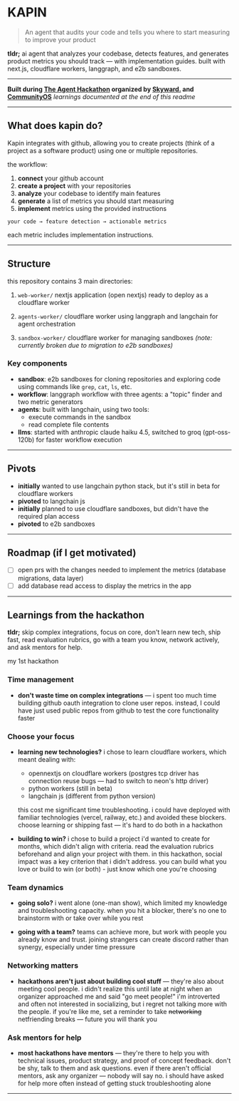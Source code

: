 # KAPIN

> An agent that audits your code and tells you where to start measuring to improve your product

**tldr;** ai agent that analyzes your codebase, detects features, and generates product metrics you should track — with implementation guides. built with next.js, cloudflare workers, langgraph, and e2b sandboxes. 

---

**Built during [The Agent Hackathon](https://hack.skyward.ai/) organized by [Skyward.](https://skyward.ai/) and [CommunityOS](https://communityos.io/)**
_learnings documented at the end of this readme_

---

## What does kapin do?

Kapin integrates with github, allowing you to create projects (think of a project as a software product) using one or multiple repositories.

the workflow:
1. **connect** your github account
2. **create a project** with your repositories
3. **analyze** your codebase to identify main features
4. **generate** a list of metrics you should start measuring
5. **implement** metrics using the provided instructions

```
your code → feature detection → actionable metrics
```

each metric includes implementation instructions.

---

## Structure

this repository contains 3 main directories:

1. `web-worker/`
nextjs application (open nextjs) ready to deploy as a cloudflare worker

2. `agents-worker/`
cloudflare worker using langgraph and langchain for agent orchestration

3. `sandbox-worker/`
cloudflare worker for managing sandboxes _(note: currently broken due to migration to e2b sandboxes)_

### Key components

- **sandbox**: e2b sandboxes for cloning repositories and exploring code using commands like `grep`, `cat`, `ls`, etc.
- **workflow**: langgraph workflow with three agents: a "topic" finder and two metric generators
- **agents**: built with langchain, using two tools:
  - execute commands in the sandbox
  - read complete file contents
- **llms**: started with anthropic claude haiku 4.5, switched to groq (gpt-oss-120b) for faster workflow execution

---

## Pivots

- **initially** wanted to use langchain python stack, but it's still in beta for cloudflare workers
- **pivoted** to langchain js
- **initially** planned to use cloudflare sandboxes, but didn't have the required plan access
- **pivoted** to e2b sandboxes

---
## Roadmap (if I get motivated)

- [ ] open prs with the changes needed to implement the metrics (database migrations, data layer)
- [ ] add database read access to display the metrics in the app

---
## Learnings from the hackathon

**tldr;** skip complex integrations, focus on core, don't learn new tech, ship fast, read evaluation rubrics, go with a team you know, network actively, and ask mentors for help.

my 1st hackathon

### Time management
- **don't waste time on complex integrations** — i spent too much time building github oauth integration to clone user repos. instead, I could have just used public repos from github to test the core functionality faster

### Choose your focus
- **learning new technologies?** i chose to learn cloudflare workers, which meant dealing with:
  - opennextjs on cloudflare workers (postgres tcp driver has connection reuse bugs — had to switch to neon's http driver)
  - python workers (still in beta)
  - langchain js (different from python version)

  this cost me significant time troubleshooting. i could have deployed with familiar technologies (vercel, railway, etc.) and avoided these blockers. choose learning or shipping fast — it's hard to do both in a hackathon

- **building to win?** i chose to build a project i'd wanted to create for months, which didn't align with criteria. read the evaluation rubrics beforehand and align your project with them. in this hackathon, social impact was a key criterion that i didn't address. you can build what you love or build to win (or both) - just know which one you're choosing

### Team dynamics
- **going solo?** i went alone (one-man show), which limited my knowledge and troubleshooting capacity. when you hit a blocker, there's no one to brainstorm with or take over while you rest

- **going with a team?** teams can achieve more, but work with people you already know and trust. joining strangers can create discord rather than synergy, especially under time pressure

### Networking matters
- **hackathons aren't just about building cool stuff** — they're also about meeting cool people. i didn't realize this until late at night when an organizer approached me and said "go meet people!" i'm introverted and often not interested in socializing, but i regret not talking more with the people. if you're like me, set a reminder to take ~~networking~~ netfriending breaks — future you will thank you

### Ask mentors for help
- **most hackathons have mentors** — they're there to help you with technical issues, product strategy, and proof of concept feedback. don't be shy, talk to them and ask questions. even if there aren't official mentors, ask any organizer — nobody will say no. i should have asked for help more often instead of getting stuck troubleshooting alone

---
